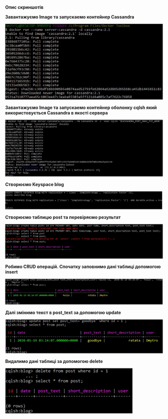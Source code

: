 **Опис скриншотів**

**Завантажуємо Image та запускаемо контейнер Cassandra**

![](https://github.com/DmitriySinilo/DockerLabs/blob/lab8/LAB8_SINILO/1.jpg)

 **Завантажуємо Image та запускаемо контейнер оболонку cqlsh який використовується Cassandra в якості сервера**

![](https://github.com/DmitriySinilo/DockerLabs/blob/lab8/LAB8_SINILO/2.jpg)

**Створюємо Keyspace blog** 

![](https://github.com/DmitriySinilo/DockerLabs/blob/lab8/LAB8_SINILO/3.jpg)

**Створюємо таблицю post та перевіряємо результат**

![](https://github.com/DmitriySinilo/DockerLabs/blob/lab8/LAB8_SINILO/4.jpg)

**Робимо CRUD операцій. Спочатку заповнимо дані таблиці допомогою insert**

![](https://github.com/DmitriySinilo/DockerLabs/blob/lab8/LAB8_SINILO/5.jpg)

**Далі змінимо текст в post_text за допомогою update**

![](https://github.com/DmitriySinilo/DockerLabs/blob/lab8/LAB8_SINILO/6.jpg)

**Видалимо дані таблиці за допомогою delete**

![](https://github.com/DmitriySinilo/DockerLabs/blob/lab8/LAB8_SINILO/7.jpg)
